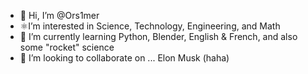 - 👋 Hi, I’m @Ors1mer
- ⚛️I’m interested in Science, Technology, Engineering, and Math
- 🌱 I’m currently learning Python, Blender, English & French, and also some "rocket" science
- 💞️ I’m looking to collaborate on ... Elon Musk (haha)

<!---
Ors1mer/Ors1mer is a ✨ special ✨ repository because its `README.md` (this file) appears on your GitHub profile.
You can click the Preview link to take a look at your changes.
--->
